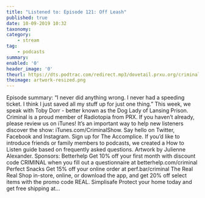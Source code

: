 ```yaml
---
title: "Listened to: Episode 121: Off Leash"
published: true
date: 10-09-2019 10:32
taxonomy:
category:
	- stream
tag:
	- podcasts
summary:
enabled: '0'
header_image: '0'
theurl: https://dts.podtrac.com/redirect.mp3/dovetail.prxu.org/criminal/7d4788c2-eb69-4092-b843-4888ac62c8a7/Episode_121_Off_Leash_Part_1.mp3
theimage: artwork-resized.png
--- 
```

Episode summary: “I never did anything wrong. I never had a speeding ticket. I think I just saved all my stuff up for just one thing.” This week, we speak with Toby Dorr - better known as the Dog Lady of Lansing Prison. Criminal is a proud member of Radiotopia from PRX. If you haven’t already, please review us on iTunes! It’s an important way to help new listeners discover the show: iTunes.com/CriminalShow. Say hello on Twitter, Facebook and Instagram. Sign up for The Accomplice. If you’d like to introduce friends or family members to podcasts, we created a How to Listen guide based on frequently asked questions. Artwork by Julienne Alexander. Sponsors: Betterhelp Get 10% off your first month with discount code CRIMINAL when you fill out a questionnaire at betterhelp.com/criminal Perfect Snacks Get 15% off your online order at perf.bar/criminal The Real Real Shop in-store, online, or download the app, and get 20% off select items with the promo code REAL. Simplisafe Protect your home today and get free shipping at…
